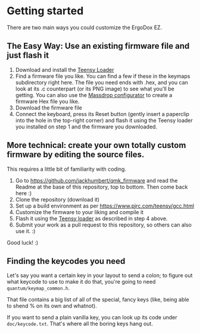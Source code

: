 # Getting started

There are two main ways you could customize the ErgoDox EZ.

## The Easy Way: Use an existing firmware file and just flash it

1. Download and install the [Teensy Loader](https://www.pjrc.com/teensy/loader.html)
2. Find a firmware file you like. You can find a few if these in the keymaps subdirectory right here. The file you need ends with .hex, and you can look at its .c counterpart (or its PNG image) to see what you'll be getting. You can also use the [Massdrop configurator](https://keyboard-configurator.massdrop.com/ext/ergodox) to create a firmware Hex file you like.
3. Download the firmware file
4. Connect the keyboard, press its Reset button (gently insert a paperclip into the hole in the top-right corner) and flash it using the Teensy loader you installed on step 1 and the firmware you downloaded.

## More technical: create your own totally custom firmware by editing the source files. 

This requires a little bit of familiarity with coding.

1. Go to https://github.com/jackhumbert/qmk_firmware and read the Readme at the base of this repository, top to bottom. Then come back here :)
2. Clone the repository (download it)
3. Set up a build environment as per https://www.pjrc.com/teensy/gcc.html
4. Customize the firmware to your liking and compile it
5. Flash it using the [Teensy loader](https://www.pjrc.com/teensy/loader.html) as described in step 4 above.
6. Submit your work as a pull request to this repository, so others can also use it. :)

Good luck! :)

## Finding the keycodes you need

Let's say you want a certain key in your layout to send a colon; to figure out what keycode to use to make it do that, you're going to need `quantum/keymap_common.h`.

That file contains a big list of all of the special, fancy keys (like, being able to shend % on its own and whatnot).

If you want to send a plain vanilla key, you can look up its code under `doc/keycode.txt`. That's where all the boring keys hang out.
